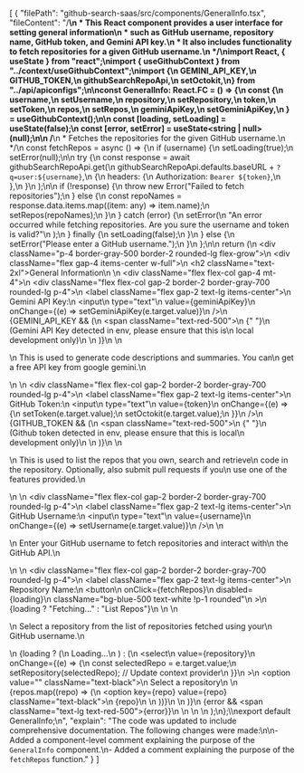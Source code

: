 [
  {
    "filePath": "github-search-saas/src/components/GeneralInfo.tsx",
    "fileContent": "/**\n * This React component provides a user interface for setting general information\n * such as GitHub username, repository name, GitHub token, and Gemini API key.\n * It also includes functionality to fetch repositories for a given GitHub username.\n */\nimport React, { useState } from \"react\";\nimport { useGithubContext } from \"../context/useGithubContext\";\nimport {\n  GEMINI_API_KEY,\n  GITHUB_TOKEN,\n  githubSearchRepoApi,\n  setOctokit,\n} from \"../api/apiconfigs\";\n\nconst GeneralInfo: React.FC = () => {\n  const {\n    username,\n    setUsername,\n    repository,\n    setRepository,\n    token,\n    setToken,\n    repos,\n    setRepos,\n    geminiApiKey,\n    setGeminiApiKey,\n  } = useGithubContext();\n\n  const [loading, setLoading] = useState(false);\n  const [error, setError] = useState<string | null>(null);\n\n  /**\n   * Fetches the repositories for the given GitHub username.\n   */\n  const fetchRepos = async () => {\n    if (username) {\n      setLoading(true);\n      setError(null);\n\n      try {\n        const response = await githubSearchRepoApi.get(\n          githubSearchRepoApi.defaults.baseURL + `?q=user:${username}`,\n          {\n            headers: {\n              Authorization: `Bearer ${token}`,\n            },\n          }\n        );\n\n        if (!response) {\n          throw new Error(\"Failed to fetch repositories\");\n        } else {\n          const repoNames = response.data.items.map((item: any) => item.name);\n          setRepos(repoNames);\n        }\n      } catch (error) {\n        setError(\n          \"An error occurred while fetching repositories. Are you sure the username and token is valid?\"\n        );\n      } finally {\n        setLoading(false);\n      }\n    } else {\n      setError(\"Please enter a GitHub username.\");\n    }\n  };\n\n  return (\n    <div className=\"p-4 border-gray-500 border-2 rounded-lg flex-grow\">\n      <div className=\"flex gap-4 items-center w-full\">\n        <h2 className=\"text-2xl\">General Information</h2>\n      </div>\n      <div className=\"flex flex-col gap-4 mt-4\">\n        <div className=\"flex flex-col gap-2 border-2 border-gray-700 rounded-lg p-4\">\n          <label className=\"flex gap-2 text-lg items-center\">\n            Gemini API Key:\n            <input\n              type=\"text\"\n              value={geminiApiKey}\n              onChange={(e) => setGeminiApiKey(e.target.value)}\n            />\n            {GEMINI_API_KEY && (\n              <span className=\"text-red-500\">\n                {\" \"}\n                (Gemini API Key detected in env, please ensure that this is\n                local development only)\n              </span>\n            )}\n          </label>\n          <p>\n            This is used to generate code descriptions and summaries. You can\n            get a free API key from google gemini.\n          </p>\n        </div>\n        <div className=\"flex flex-col gap-2 border-2 border-gray-700 rounded-lg p-4\">\n          <label className=\"flex gap-2 text-lg items-center\">\n            GitHub Token:\n            <input\n              type=\"text\"\n              value={token}\n              onChange={(e) => {\n                setToken(e.target.value);\n                setOctokit(e.target.value);\n              }}\n            />\n            {GITHUB_TOKEN && (\n              <span className=\"text-red-500\">\n                {\" \"}\n                (Github token detected in env, please ensure that this is local\n                development only)\n              </span>\n            )}\n          </label>\n          <p>\n            This is used to list the repos that you own, search and retrieve\n            code in the repository. Optionally, also submit pull requests if you\n            use one of the features provided.\n          </p>\n        </div>\n        <div className=\"flex flex-col gap-2 border-2 border-gray-700 rounded-lg p-4\">\n          <label className=\"flex gap-2 text-lg items-center\">\n            GitHub Username:\n            <input\n              type=\"text\"\n              value={username}\n              onChange={(e) => setUsername(e.target.value)}\n            />\n          </label>\n          <p>\n            Enter your GitHub username to fetch repositories and interact with\n            the GitHub API.\n          </p>\n        </div>\n        <div className=\"flex flex-col gap-2 border-2 border-gray-700 rounded-lg p-4\">\n          <label className=\"flex gap-2 text-lg items-center\">\n            Repository Name:\n            <button\n              onClick={fetchRepos}\n              disabled={loading}\n              className=\"bg-blue-500 text-white !p-1 rounded\"\n            >\n              {loading ? \"Fetching...\" : \"List Repos\"}\n            </button>\n          </label>\n          <p>\n            Select a repository from the list of repositories fetched using your\n            GitHub username.\n          </p>\n          {loading ? (\n            <span>Loading...</span>\n          ) : (\n            <select\n              value={repository}\n              onChange={(e) => {\n                const selectedRepo = e.target.value;\n                setRepository(selectedRepo); // Update context provider\n              }}\n            >\n              <option value=\"\" className=\"text-black\">\n                Select a repository\n              </option>\n              {repos.map((repo) => (\n                <option key={repo} value={repo} className=\"text-black\">\n                  {repo}\n                </option>\n              ))}\n            </select>\n          )}\n          {error && <span className=\"text-lg text-red-500\">{error}</span>}\n        </div>\n      </div>\n    </div>\n  );\n};\\\nexport default GeneralInfo;\n",
    "explain": "The code was updated to include comprehensive documentation. The following changes were made:\n\n- Added a component-level comment explaining the purpose of the `GeneralInfo` component.\n- Added a comment explaining the purpose of the `fetchRepos` function."
  }
]